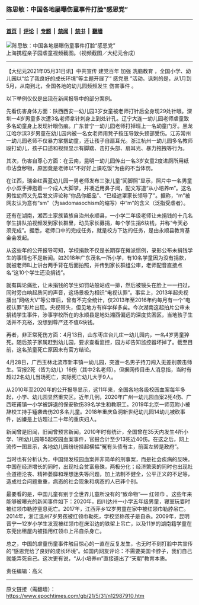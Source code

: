 ### 陈思敏：中国各地屡曝伤童事件打脸“感恩党”

---

#### [首页](../../../..?n12987910) &nbsp;|&nbsp; [评论](../../../../../epoch-comment?n12987910) &nbsp;|&nbsp; [专题](../../../../../epoch-special?n12987910) &nbsp;|&nbsp; [禁闻](../../../../../epoch-news?n12987910) &nbsp;|&nbsp; [禁书](../../../../../books?n12987910) &nbsp;|&nbsp; [翻墙](https://github.com/gfw-breaker/nogfw/blob/master/README.md?n12987910)


<div><img alt="陈思敏：中国各地屡曝伤童事件打脸“感恩党”" class="attachment-djy_600_400 size-djy_600_400 wp-post-image" src="https://i.epochtimes.com/assets/uploads/2021/05/id12987957-1233-1-.jpeg"/>
<div class="caption">
 上海携程亲子园虐童视频截图。（视频截图／大纪元合成）
</div></div><hr/><div class="post_content" id="artbody" itemprop="articleBody">
 <!-- article content begin -->
 <p>
  【大纪元2021年05月31日讯】中共宣传
  <ok href="https://www.epochtimes.com/gb/tag/%E5%BB%BA%E5%85%9A%E7%99%BE%E5%B9%B4.html">
   建党百年
  </ok>
  加强
  <ok href="https://www.epochtimes.com/gb/tag/%E6%B4%97%E8%84%91%E6%95%99%E8%82%B2.html">
   洗脑教育
  </ok>
  ，全国小学、幼儿园以“给了我良好的成长环境”等主题开展了“
  <ok href="https://www.epochtimes.com/gb/tag/%E6%84%9F%E5%85%9A%E6%81%A9.html">
   感党恩
  </ok>
  ”活动。讽刺的是，从1月到5月，从南到北，全国各地的幼儿园频频发生
  <ok href="https://www.epochtimes.com/gb/tag/%E4%BC%A4%E5%AE%B3%E4%BA%8B%E4%BB%B6.html">
   伤害事件
  </ok>
  。
 </p>
 <p>
  以下举例仅仅是出现在新闻报导中的部分案例。
 </p>
 <p>
  先看伤害身体方面：陕西西安一幼儿园3岁女童被老师打针后全身现29处针眼。深圳一4岁男童多次遭3名老师拿针刺身上到处针孔。辽宁大连一幼儿园老师虐童致多名幼童身上发现针眼伤痕。广东普宁一幼儿园老师打掉班上一名幼童门牙。黑龙江哈尔滨3岁男童在幼儿园内被一名女老师用凳子按压导致头颈部受伤。江苏常州一幼儿园老师不仅暴力掌掴幼童，还让孩子自扇耳光。浙江杭州一幼儿园多名教师殴打幼儿，孩子口述和视频显示有脚踹、击打头部、扇耳光、暴力拖拽等行为。
 </p>
 <p>
  其次，伤害自尊心方面：在云南，昆明一幼儿园传出一名3岁女童2度进厕所用纸巾沾食秽物，原因竟是老师以“不好好上课吃饭”为由的不当体罚。
 </p>
 <p>
  在江西，瑞金红黄蓝幼儿园一男老师发布三张儿童“闻脚照”显示，照片中一名男童小小双手捧抱着一个成人大脚掌，并凑近用鼻子闻，配文写道“从小培养m”。这名男性幼师又先后发文评论称“你品你细品”、“已经遮罩家长领导了”。据称，“m”被网友认为意有“sm”（为sadomasochism的缩写）中“m”的含义（泛指受虐者）。
 </p>
 <p>
  还有在湖南，湘西土家族苗族自治州永顺县，一小学二年级老师让未捐钱的十几名学生排队拍视频发到家长群里，动员家长募捐，每个学生捐6块钱，并称“今天必须完成”。据悉，老师口中的完成任务，就是校方下达的任务，是由永顺县教育基金会发起。
 </p>
 <p>
  从这些年的公开报导可知，学校捐款不仅是长期存在摊派惯例，录影公布未捐钱学生的事情也不是新闻。如2018年广东茂名一所小学，有10名学童因为没有捐款，就被老师叫上讲台两手背在后面拍照，并传到家长群组公审，老师配音直接点名“这10个学生还没捐钱”。
 </p>
 <p>
  就有舆论痛批，让未捐钱的学生如罚站般站成一排，然后被镜头在脸上一一扫过，同时旁白响起质问的声音，这场景极为相识“电视认罪”。事实上，2013年起央视播出“网络大V”等公审后，曾有不完全统计，仅2013年至2016年约每月有一个“电视认罪”影片出现。央视带头，但见地方有样学样多矣。今次湖南这起拍片公审未捐钱学生事件，涉事学校所在的永顺县是地处湘西偏远的深度贫困区，当地孩子生活并不充裕，没想到尊严还不值6块钱。
 </p>
 <p>
  再者，非正常死伤方面：4月13日，山东枣庄台儿庄一幼儿园内，一名4岁男童猝死。随后孩子家属赶到幼儿园，要求查看监控，园方却告知监控器坏掉了。截至目前，这名孩童死亡原因未有官方结论。
 </p>
 <p>
  4月28日，广西玉林北流市新丰镇一幼儿园，突遭一名男子持刀闯入无差别袭击师生。官报2死（皆为幼儿）16伤（其中2名老师）。但据网传目击人消息指，当时有超过2名幼儿当场死亡，实际死亡幼儿大于9人。
 </p>
 <p>
  从2010年至2020年的公开报导显示，这11年来，全国各地各级校园血案每年多起，小学、幼儿园显然重灾区。近年几例，2020年广州一幼儿园血案2死4伤、广西旺甫镇一小学被辞退的保安砍伤39名学生和教职工。2019年北京一师范附小被辞校工持手锤袭击伤20多名儿童。2018年重庆鱼洞新世纪幼儿园14幼儿被砍事件，凶嫌是上访超过二十年的重庆妇人。
 </p>
 <p>
  新闻曾是旧闻，旧闻曾预言新闻。2010年时有统计，全国曾在35天内发生4所小学、1所幼儿园等5起校园血案事件，官报合计至少13死近40伤。在这之后，网上流传一图显示，各地幼儿园纷纷挂起横幅“冤有头债有主，前面左转是政府”。
 </p>
 <p>
  当时也有分析认为，中国频发校园血案并非简单的刑事案，而是社会疾病的反映。中国在经济增长的同时，出现社会贫富悬殊，两极分化；经济繁荣的同时也出现社会道德沦丧、精神萎靡和理想迷失等问题，加上法制不健全，公平正义的不足等，造成社会问题重重，病态的社会现象和病态的人已非个别。
 </p>
 <p>
  最要看的是，中国儿童有别于全世界儿童所没有的“致命物”──
  <ok href="https://www.epochtimes.com/gb/tag/%E7%BA%A2%E9%A2%86%E5%B7%BE.html">
   红领巾
  </ok>
  。这些年来能够被曝光的新闻事件如下：2020年，四川达州一小学五年级男童，寝室玩耍时被红领巾勒脖窒息死亡。2017年，江西萍乡12岁男童在家中被红领巾勒脖吊亡。2014年，浙江温州7岁男孩被红领巾勒死，学校坚称孩子是自杀。2009年，昆明晋宁一12岁小学生发现被红领巾在床沿边的铁架上吊亡，以及11岁的湖南籍学童在东莞出租屋内被指用红领巾上吊自杀身亡。
 </p>
 <p>
  总之，中国的虐童伤童事件触目惊心的一直在反复发生，也无时不刻打脸中共宣传的“感恩党给了良好的成长环境”。如国内网友评论：不需要美国卡脖子，我们自己就能弄死自己。这次更有说，“从小培养m”直接道出了“天朝”教育本质。
 </p>
 <p>
  责任编辑：高义
 </p>
 <!-- article content end -->
 <div id="below_article_ad">
 </div>
</div>


---

原文链接（需翻墙）：https://www.epochtimes.com/gb/21/5/31/n12987910.htm